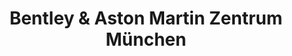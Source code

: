 ---
title: "Bentley & Aston Martin Zentrum München"
url: /muenchen/bentley-und-aston-martin-zentrum-muenchen/
shop: Autohaus
---